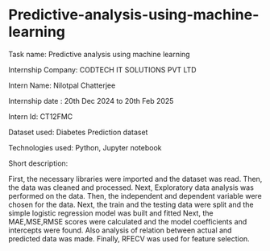 
# Predictive-analysis-using-machine-learning

Task name: Predictive analysis using machine learning

Internship Company: CODTECH IT SOLUTIONS PVT LTD

Intern Name: Nilotpal Chatterjee

Internship date : 20th Dec 2024 to 20th Feb 2025

Intern Id: CT12FMC

Dataset used: Diabetes Prediction dataset

Technologies used: Python, Jupyter notebook

Short description:

First, the necessary libraries were imported and the dataset was read.
Then, the data was cleaned and processed.
Next, Exploratory data analysis was performed on the data.
Then, the independent and dependent variable were chosen for the data.
Next, the train and the testing data were split and the simple logistic regression model was built and fitted
Next, the MAE,MSE,RMSE scores were calculated and the model coefficients and intercepts were found. Also analysis of relation between actual and predicted data was made.
Finally, RFECV was used for feature selection.
